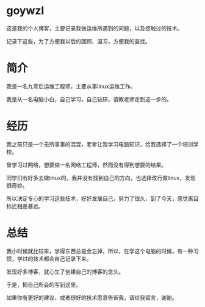 # goywzl

这是我的个人博客，主要记录我做运维所遇到的问题，以及接触过的技术。

记录下这些，为了方便我以后的回顾、温习，方便我的查找。

# 简介

我是一名九零后运维工程师，主要从事linux运维工作。

我是从一名电脑小白，自己学习，自己钻研，请教老师走到这一步的。


# 经历

我之前只是一个无所事事的混混，老爹让我学习电脑知识，给我选择了一个培训学校。

曾学习过网络，想要做一名网络工程师，然而没有得到想要的结果。

同学们有好多去做linux的，我并没有找到自己的方向，也选择改行做linux，发现很奇妙。

所以决定专心的学习这些技术，好好发展自己，努力了很久，到了今天，感觉离目标还相差甚远。


# 总结

我小时候就比较笨，学得东西总是会忘掉，所以，在学这个电脑的时候，有一种习惯，学过的技术都会自己记录下来。

发现好多博客，就心生了创建自己的博客的念头。

于是，把自己所会的写到这里。

如果你有更好的建议，或者很好的技术愿意告诉我，请给我留言，谢谢。